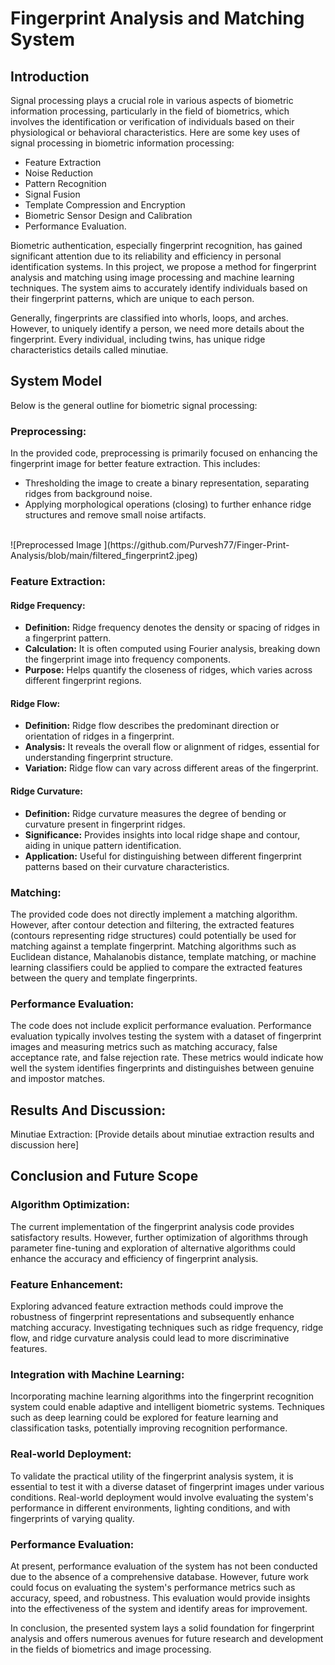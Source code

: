 # Fingerprint Analysis and Matching System

## Introduction

Signal processing plays a crucial role in various aspects of biometric information processing, particularly in the field of biometrics, which involves the identification or verification of individuals based on their physiological or behavioral characteristics. Here are some key uses of signal processing in biometric information processing:

- Feature Extraction
- Noise Reduction
- Pattern Recognition
- Signal Fusion
- Template Compression and Encryption
- Biometric Sensor Design and Calibration
- Performance Evaluation.

Biometric authentication, especially fingerprint recognition, has gained significant attention due to its reliability and efficiency in personal identification systems. In this project, we propose a method for fingerprint analysis and matching using image processing and machine learning techniques. The system aims to accurately identify individuals based on their fingerprint patterns, which are unique to each person.

Generally, fingerprints are classified into whorls, loops, and arches. However, to uniquely identify a person, we need more details about the fingerprint. Every individual, including twins, has unique ridge characteristics details called minutiae.

## System Model

Below is the general outline for biometric signal processing:

### Preprocessing:

In the provided code, preprocessing is primarily focused on enhancing the fingerprint image for better feature extraction. This includes:

- Thresholding the image to create a binary representation, separating ridges from background noise.
- Applying morphological operations (closing) to further enhance ridge structures and remove small noise artifacts.
<br>
![Preprocessed Image ](https://github.com/Purvesh77/Finger-Print-Analysis/blob/main/filtered_fingerprint2.jpeg)

### Feature Extraction:

#### Ridge Frequency:

- **Definition:** Ridge frequency denotes the density or spacing of ridges in a fingerprint pattern.
- **Calculation:** It is often computed using Fourier analysis, breaking down the fingerprint image into frequency components.
- **Purpose:** Helps quantify the closeness of ridges, which varies across different fingerprint regions.

#### Ridge Flow:

- **Definition:** Ridge flow describes the predominant direction or orientation of ridges in a fingerprint.
- **Analysis:** It reveals the overall flow or alignment of ridges, essential for understanding fingerprint structure.
- **Variation:** Ridge flow can vary across different areas of the fingerprint.

#### Ridge Curvature:

- **Definition:** Ridge curvature measures the degree of bending or curvature present in fingerprint ridges.
- **Significance:** Provides insights into local ridge shape and contour, aiding in unique pattern identification.
- **Application:** Useful for distinguishing between different fingerprint patterns based on their curvature characteristics.

### Matching:

The provided code does not directly implement a matching algorithm. However, after contour detection and filtering, the extracted features (contours representing ridge structures) could potentially be used for matching against a template fingerprint. Matching algorithms such as Euclidean distance, Mahalanobis distance, template matching, or machine learning classifiers could be applied to compare the extracted features between the query and template fingerprints.

### Performance Evaluation:

The code does not include explicit performance evaluation. Performance evaluation typically involves testing the system with a dataset of fingerprint images and measuring metrics such as matching accuracy, false acceptance rate, and false rejection rate. These metrics would indicate how well the system identifies fingerprints and distinguishes between genuine and impostor matches.

## Results And Discussion:

Minutiae Extraction: [Provide details about minutiae extraction results and discussion here]

## Conclusion and Future Scope

### Algorithm Optimization:

The current implementation of the fingerprint analysis code provides satisfactory results. However, further optimization of algorithms through parameter fine-tuning and exploration of alternative algorithms could enhance the accuracy and efficiency of fingerprint analysis.

### Feature Enhancement:

Exploring advanced feature extraction methods could improve the robustness of fingerprint representations and subsequently enhance matching accuracy. Investigating techniques such as ridge frequency, ridge flow, and ridge curvature analysis could lead to more discriminative features.

### Integration with Machine Learning:

Incorporating machine learning algorithms into the fingerprint recognition system could enable adaptive and intelligent biometric systems. Techniques such as deep learning could be explored for feature learning and classification tasks, potentially improving recognition performance.

### Real-world Deployment:

To validate the practical utility of the fingerprint analysis system, it is essential to test it with a diverse dataset of fingerprint images under various conditions. Real-world deployment would involve evaluating the system's performance in different environments, lighting conditions, and with fingerprints of varying quality.

### Performance Evaluation:

At present, performance evaluation of the system has not been conducted due to the absence of a comprehensive database. However, future work could focus on evaluating the system's performance metrics such as accuracy, speed, and robustness. This evaluation would provide insights into the effectiveness of the system and identify areas for improvement.

In conclusion, the presented system lays a solid foundation for fingerprint analysis and offers numerous avenues for future research and development in the fields of biometrics and image processing.

